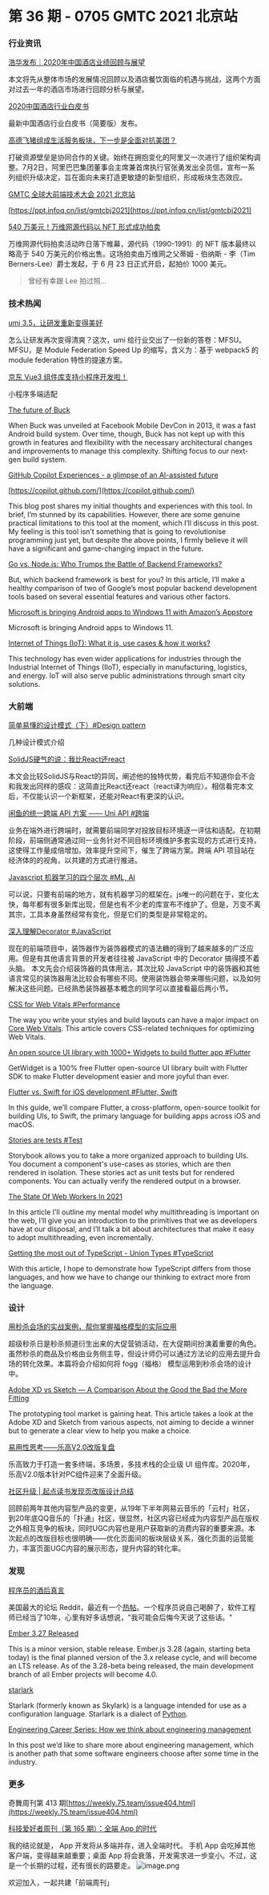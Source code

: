 # 第 36 期 - 0705 GMTC 2021 北京站
### 行业资讯
[浩华发布｜2020年中国酒店业绩回顾与展望](https://mp.weixin.qq.com/s/fTsQYPMsy4IFN8gV4_nzAA)

本文将先从整体市场的发展情况回顾以及酒店餐饮面临的机遇与挑战，这两个方面对过去一年的酒店市场进行回顾分析与展望。

[2020中国酒店行业白皮书](https://mp.weixin.qq.com/s/DIdhQN8Gxz3SINEwV_sgFg)

最新中国酒店行业白皮书（简要版）发布。

[高德飞猪组成生活服务板块，下一步是全面对抗美团？](https://mp.weixin.qq.com/s/2kQJkGW3vEARmfqJdL_arQ)

打破资源壁垒是协同合作的关键。始终在拥抱变化的阿里又一次进行了组织架构调整。7月2日，阿里巴巴集团董事会主席兼首席执行官张勇发出全员信，宣布一系列组织升级决定，旨在面向未来打造更敏捷的新型组织，形成板块生态效应。

[GMTC 全球大前端技术大会 2021 北京站](https://gmtc.infoq.cn/2021/beijing)


[https://ppt.infoq.cn/list/gmtcbj2021](https://ppt.infoq.cn/list/gmtcbj2021)


[540 万美元！万维网源代码以 NFT 形式成功拍卖](https://mp.weixin.qq.com/s/lfk26qgWaDhciA_AdMZqBA)

万维网源代码拍卖活动昨日落下帷幕，源代码（1990-1991）的 NFT 版本最终以略高于 540 万美元的价格出售。这场拍卖由万维网之父蒂姆 - 伯纳斯 - 李（Tim Berners-Lee）爵士发起，于 6 月 23 日正式开启，起拍价 1000 美元。
> 曾经有幸跟 Lee 拍过照...


### 技术热闻
[umi 3.5，让研发重新变得美好](https://mp.weixin.qq.com/s/2AsHGyitN2ntdsgD2Gu6fg)

怎么让研发再次变得清爽？这次，umi 给行业交出了一份新的答卷：MFSU。MFSU，是 Module Federation Speed Up 的缩写，含义为：基于 webpack5 的 module federation 特性的提速方案。

[京东 Vue3 组件库支持小程序开发啦！](https://mp.weixin.qq.com/s/QN3UWPPD9KqVIRpYyae4ng)

小程序多端适配

[The future of Buck](https://developers.facebook.com/blog/post/2021/07/01/future-of-buck/)

When Buck was unveiled at Facebook Mobile DevCon in 2013, it was a fast Android build system. Over time, though, Buck has not kept up with this growth in features and flexibility with the necessary architectural changes and improvements to manage this complexity. Shifting focus to our next-gen build system.

[GitHub Copilot Experiences - a glimpse of an AI-assisted future](https://blog.scottlogic.com/2021/07/03/github-copilot-first-thoughts.html)


[https://copilot.github.com/](https://copilot.github.com/)

This blog post shares my initial thoughts and experiences with this tool. In brief, I’m stunned by its capabilities. However, there are some genuine practical limitations to this tool at the moment, which I’ll discuss in this post. My feeling is this tool isn’t something that is going to revolutionise programming just yet, but despite the above points, I firmly believe it will have a significant and game-changing impact in the future.

[Go vs. Node.js: Who Trumps the Battle of Backend Frameworks?](https://javascript.plainenglish.io/golang-vs-node-js-who-trumps-the-battle-of-backend-frameworks-e5fc31faa3b5)

But, which backend framework is best for you? In this article, I’ll make a healthy comparison of two of Google’s most popular backend development tools based on several essential features and various other factors.

[Microsoft is bringing Android apps to Windows 11 with Amazon’s Appstore](https://www.theverge.com/2021/6/24/22548428/microsoft-windows-11-android-apps-support-amazon-store)

Microsoft is bringing Android apps to Windows 11.

[Internet of Things (IoT): What it is, use cases & how it works?](https://research.aimultiple.com/iot/)

This technology has even wider applications for industries through the Industrial Internet of Things (IIoT), especially in manufacturing, logistics, and energy. IoT will also serve public administrations through smart city solutions.

### 大前端
[简单易懂的设计模式（下）#Design pattern](https://mp.weixin.qq.com/s/L45Mtmic9K5rSvPZ_VTv8g)

几种设计模式介绍

[SolidJS硬气的说：我比React还react](https://mp.weixin.qq.com/s/A_IYySoUmTQ7MLYp2IS_VA)

本文会比较SolidJS与React的异同，阐述他的独特优势，看完后不知道你会不会和我发出同样的感叹：这简直比React还react（react译为响应）。相信看完本文后，不仅能认识一个新框架，还能对React有更深的认识。

[闲鱼的统一跨端 API 方案 —— Uni API #跨端](https://mp.weixin.qq.com/s/KJNb3HRqSIS80_yy0BlH7w)

业务在端外进行跨端时，就需要前端同学对投放目标环境逐一评估和适配。在初期阶段，前端侧通常通过同一业务针对不同目标环境维护多套实现的方式进行支持，这使得工作量成倍增加。效率提升空间下，催生了跨端方案。跨端 API 项目站在经济体的的视角，以共建的方式进行推进。

[Javascript 机器学习的四个层次 #ML, AI](https://mp.weixin.qq.com/s/cUCCo9-qJEKPycxlIo00tg)

可以说，只要有前端的地方，就有机器学习的框架在。js唯一的问题在于，变化太快，每年都有很多新库出现，但是也有不少老的库宣布不维护了。但是，万变不离其宗，工具本身虽然经常有变化，但是它们的类型是非常稳定的。

[深入理解Decorator #JavaScript](https://mp.weixin.qq.com/s/H6IU3Apfe-a3EdzH5cxZrQ)

现在的前端项目中，装饰器作为装饰器模式的语法糖的得到了越来越多的广泛应用。但是有其他语言背景的开发者往往被 JavaScript 中的 Decorator 搞得摸不着头脑。 本文先会介绍装饰器的具体用法，其次比较 JavaScript 中的装饰器和其他语言常见的装饰器用法比较会有哪些不同。使用装饰器会带来哪些问题，以及如何解决这些问题。已经熟悉装饰器基本概念的同学可以直接看最后两小节。

[CSS for Web Vitals #Performance](https://web.dev/css-web-vitals/)

The way you write your styles and build layouts can have a major impact on [Core Web Vitals](https://web.dev/learn-web-vitals). This article covers CSS-related techniques for optimizing Web Vitals.

[An open source UI library with 1000+ Widgets to build flutter app #Flutter](https://flutterawesome.com/an-open-source-ui-library-with-1000-widgets-to-build-flutter-app/)

GetWidget is a 100% free Flutter open-source UI library built with Flutter SDK to make Flutter development easier and more joyful than ever.

[Flutter vs. Swift for iOS development #Flutter, Swift](https://blog.logrocket.com/flutter-vs-swift-for-ios-development/)

In this guide, we’ll compare Flutter, a cross-platform, open-source toolkit for building UIs, to Swift, the primary language for building apps across iOS and macOS.

[Stories are tests #Test](https://storybook.js.org/blog/stories-are-tests/)

Storybook allows you to take a more organized approach to building UIs. You document a component's use-cases as stories, which are then rendered in isolation. These stories act as unit tests but for rendered components. You can actually verify the rendered output in a browser.

[The State Of Web Workers In 2021](https://www.smashingmagazine.com/2021/06/web-workers-2021/)

In this article I’ll outline my mental model why multithreading is important on the web, I’ll give you an introduction to the primitives that we as developers have at our disposal, and I’ll talk a bit about architectures that make it easy to adopt multithreading, even incrementally.

[Getting the most out of TypeScript - Union Types #TypeScript](https://blog.scottlogic.com/2021/06/28/union-types.html)

With this article, I hope to demonstrate how TypeScript differs from those languages, and how we have to change our thinking to extract more from the language.

### 设计
[用秒杀会场的实战案例，帮你掌握福格模型的实际应用](https://www.uisdc.com/fogg-model)

超级秒杀日是秒杀频道衍生出来的大促营销活动，在大促期间扮演着重要的角色。虽然秒杀的商品及价格由业务侧主导，但设计师仍可以通过方法论的应用去提升会场的转化效果。本篇将会介绍如何将 fogg（福格） 模型运用到秒杀会场的设计中。

[Adobe XD vs Sketch — A Comparison About the Good the Bad the More Fitting](https://uxplanet.org/adobe-xd-vs-sketch-a-comparison-about-the-good-the-bad-the-more-fitting-451fb155e2)

The prototyping tool market is gaining heat. This article takes a look at the Adobe XD and Sketch from various aspects, not aiming to decide a winner but to generate a clear view to help you make a choice.

[易用性思考——乐高V2.0改版复盘](https://mp.weixin.qq.com/s/GHxGpvonNeax9XcZ4JvlFg)

乐高致力于打造一套多终端，多场景，多技术栈的企业级 UI 组件库。2020年，乐高V2.0版本针对PC组件迎来了全面升级。

[社区升级 | 起点读书发现页改版设计总结](https://mp.weixin.qq.com/s/fBNdiXF2GkdQR94pmWLRKg)

回顾前两年其他内容型产品的变更，从19年下半年网易云音乐的「云村」社区，到20年底QQ音乐的「扑通」社区，很显然，社区内容已经成为内容型产品在版权之外相互竞争的板块，同时UGC内容也是用户获取新的消费内容的重要来源。本次起点的改版目标也很明确——优化页面间的板块层级关系，强化页面的运营能力，丰富页面UGC内容的展示形态，提升内容的转化率。

### 发现
[程序员的酒后真言](http://www.ruanyifeng.com/blog/2021/06/drunk-post-of-a-programmer.html)

美国最大的论坛 Reddit，最近有一个[热帖](https://old.reddit.com/r/ExperiencedDevs/comments/nmodyl/drunk_post_things_ive_learned_as_a_sr_engineer/)。一个程序员说自己喝醉了，软件工程师已经当了10年，心里有好多话想说，"我可能会后悔今天说了这些话。"

[Ember 3.27 Released](https://blog.emberjs.com/ember-3-27-released/)

This is a minor version, stable release. Ember.js 3.28 (again, starting beta today) is the final planned version of the 3.x release cycle, and will become an LTS release. As of the 3.28-beta being released, the main development branch of all Ember projects will become 4.0.

[starlark](https://github.com/bazelbuild/starlark/)

Starlark (formerly known as Skylark) is a language intended for use as a configuration language. Starlark is a dialect of [Python](https://www.python.org/).

[Engineering Career Series: How we think about engineering management](https://engineeringblog.yelp.com/2021/07/engineering-career-series-how-we-think-about-engineering-management.html)

In this post we’d like to share more about engineering management, which is another path that some software engineers choose after some time in the industry.

### 更多
奇舞周刊第 413 期[https://weekly.75.team/issue404.html](https://weekly.75.team/issue404.html)

[科技爱好者周刊（第 165 期）：全端 App 的时代](http://www.ruanyifeng.com/blog/2021/07/weekly-issue-165.html)

我的结论就是， App 开发将从多端并存，进入全端时代。 手机 App 会吃掉其他客户端，变得越来越重要；桌面 App 将会衰落，开发需求进一步变小。不过，这是一个长期的过程，还有很长的路要走。
![image.png](https://cdn.nlark.com/yuque/0/2020/png/85771/1605930034828-7fc81343-651f-4a15-8465-eebe5a23cf61.png#height=31&id=C5Hpa&margin=%5Bobject%20Object%5D&name=image.png&originHeight=90&originWidth=2186&originalType=binary&ratio=1&size=14325&status=done&style=none&width=746)


欢迎加入，一起共建「前端周刊」
